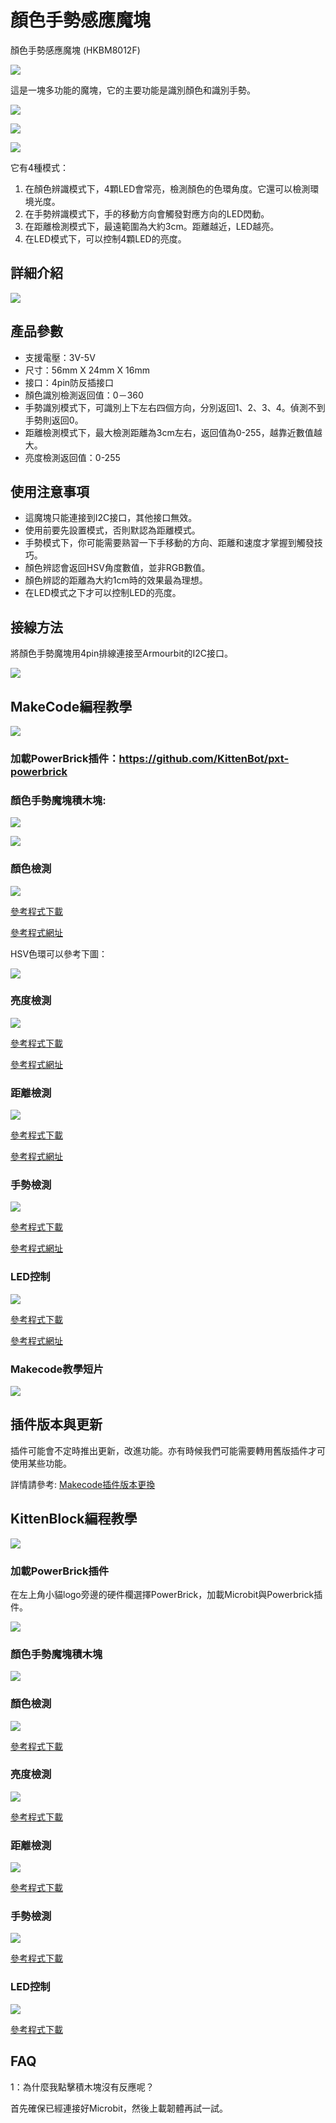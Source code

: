 # 顏色手勢感應魔塊 

顏色手勢感應魔塊 (HKBM8012F)

![](./images/09_06.png)

這是一塊多功能的魔塊，它的主要功能是識別顏色和識別手勢。

![](./images/IMG_2572.GIF)

![](./images/IMG_2573.GIF)

![](./images/IMG_2574.GIF)

它有4種模式：

1. 在顏色辨識模式下，4顆LED會常亮，檢測顏色的色環角度。它還可以檢測環境光度。
1. 在手勢辨識模式下，手的移動方向會觸發對應方向的LED閃動。
1. 在距離檢測模式下，最遠範圍為大約3cm。距離越近，LED越亮。
1. 在LED模式下，可以控制4顆LED的亮度。

## 詳細介紹

![](./images/09_05.png)

## 產品參數

- 支援電壓：3V-5V
- 尺寸：56mm X 24mm X 16mm
- 接口：4pin防反插接口
- 顏色識別檢測返回值：0－360
- 手勢識別模式下，可識別上下左右四個方向，分別返回1、2、3、4。偵測不到手勢則返回0。
- 距離檢測模式下，最大檢測距離為3cm左右，返回值為0-255，越靠近數值越大。
- 亮度檢測返回值：0-255

## 使用注意事項

- 這魔塊只能連接到I2C接口，其他接口無效。
- 使用前要先設置模式，否則默認為距離模式。
- 手勢模式下，你可能需要熟習一下手移動的方向、距離和速度才掌握到觸發技巧。
- 顏色辨認會返回HSV角度數值，並非RGB數值。
- 顏色辨認的距離為大約1cm時的效果最為理想。
- 在LED模式之下才可以控制LED的亮度。

## 接線方法

將顏色手勢魔塊用4pin排線連接至Armourbit的I2C接口。

![](./kbimages/gesturecon.jpg)

## MakeCode編程教學

![](./images/mcbanner.png)

### 加載PowerBrick插件：https://github.com/KittenBot/pxt-powerbrick

### 顏色手勢魔塊積木塊:

![](./images/colorgestureblocks1.png)

![](./images/colorgestureblocks2.png)

### 顏色檢測

![](./images/color.png)

[參考程式下載](https://bit.ly/PowerbrickM7_01Hex)

[參考程式網址](https://makecode.microbit.org/_LLbfYx40CEdX)

HSV色環可以參考下圖：

![](./images/hsv.jpg)

### 亮度檢測

![](./images/colorbrightness.png)

[參考程式下載](https://bit.ly/PowerbrickM7_02Hex)

[參考程式網址](https://makecode.microbit.org/_LTt5ugP2f00K)

### 距離檢測

![](./images/colordist.png)

[參考程式下載](https://bit.ly/PowerbrickM7_03Hex)

[參考程式網址](https://makecode.microbit.org/_RhKfYUJwu0AK)

### 手勢檢測

![](./images/gesture.png)

[參考程式下載](https://bit.ly/PowerbrickM7_04Hex)

[參考程式網址](https://makecode.microbit.org/_4eiKzMXot5Vy)

### LED控制

![](./images/led.png)

[參考程式下載](https://bit.ly/PowerbrickM7_05Hex)

[參考程式網址](https://makecode.microbit.org/_c5s6sFH3mgXY)

### Makecode教學短片

[![](./images/gesturetut.png)](https://www.youtube.com/watch?v=7WrkDYMc2f0)

## 插件版本與更新

插件可能會不定時推出更新，改進功能。亦有時候我們可能需要轉用舊版插件才可使用某些功能。

詳情請參考: [Makecode插件版本更換](../../../Makecode/makecode_extensionUpdate)

## KittenBlock編程教學

![](./images/kbbanner.png)

### 加載PowerBrick插件

在左上角小貓logo旁邊的硬件欄選擇PowerBrick，加載Microbit與Powerbrick插件。

![](./kbimages/addextension.png)

### 顏色手勢魔塊積木塊

![](./kbimages/kbcolorgestureblocks.png)

### 顏色檢測

![](./kbimages/kbcolor.png)

[參考程式下載](https://bit.ly/PowerbrickM7_01sb3)

### 亮度檢測

![](./kbimages/kbbrightness.png)

[參考程式下載](https://bit.ly/PowerbrickM7_02sb3)

### 距離檢測

![](./kbimages/kbcolordist.png)

[參考程式下載](https://bit.ly/PowerbrickM7_03sb3)

### 手勢檢測

![](./kbimages/kbgesture.png)

[參考程式下載](https://bit.ly/PowerbrickM7_04sb3)

### LED控制

![](./kbimages/kbled.png)

[參考程式下載](https://bit.ly/PowerbrickM7_05sb3)

## FAQ

1：為什麼我點擊積木塊沒有反應呢？

首先確保已經連接好Microbit，然後上載韌體再試一試。